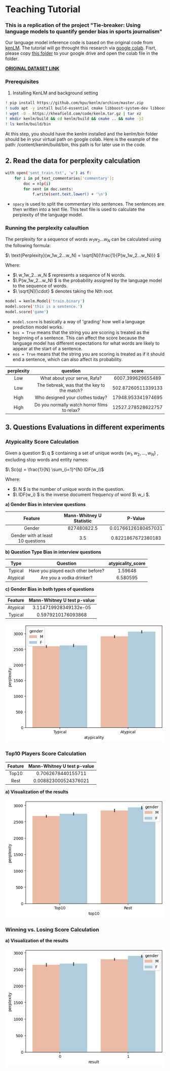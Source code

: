 # Teaching Tutorial
### This is a replication of the project "Tie-breaker: Using language models to quantify gender bias in sports journalism"
Our language model inference code is based on the original code from [kenLM](https://github.com/kpu/kenlm). The tutorial will go throught this research via [google colab](https://colab.research.google.com/drive/1ssqkxkj4RvY9SRSz0kbSPGbkUH0FvYYV?usp=drive_link). Fisrt, please copy [this folder](https://drive.google.com/drive/folders/1GSLmJNRFnaAHyTJ5VY2BepYWlygZYsBb?usp=sharing) to your google drive and open the colab file in the folder.

[**ORIGINAL DATASET LINK**](https://www.cs.cornell.edu/~liye/tennis.html)

### Prerequisites
1. Installing KenLM and background setting
```bash
! pip install https://github.com/kpu/kenlm/archive/master.zip
! sudo apt -y install build-essential cmake libboost-system-dev libboost-thread-dev libboost-program-options-dev libboost-test-dev libeigen3-dev zlib1g-dev libbz2-dev liblzma-dev
! wget -O - https://kheafield.com/code/kenlm.tar.gz | tar xz
! mkdir kenlm/build && cd kenlm/build && cmake .. && make -j2
! ls kenlm/build/bin
```
At this step, you should have the kenlm installed and the kenlm/bin folder should be in your virtual path on google colab. Here is the example of the path: /content/kenlm/build/bin, this path is for later use in the code.

## 2. Read the data for perplexity calculation

```bash
with open('sent_train.txt', 'w') as f:
    for i in pd_text_commentaries['commentary']:
        doc = nlp(i)
        for sent in doc.sents:
            f.write(sent.text.lower() + '\n')
```
* `spacy` is used to split the commentary into sentences. The sentences are then written into a text file. This text file is used to calculate the perplexity of the language model.



### Running the perplexity calaultion

The perplexity for a sequence of words $w_1w_2...w_N$ can be calculated using the following formula:

$\ \text{Perplexity}(w_1w_2...w_N) = \sqrt[N]{\frac{1}{P(w_1w_2...w_N)}}
$

Where:
- $\ w_1w_2...w_N $ represents a sequence of N words.
- $\ P(w_1w_2...w_N) $ is the probability assigned by the language model to the sequence of words.
- $\ \sqrt[N]{\cdot} $ denotes taking the Nth root.


```bash
model = kenlm.Model('train.binary')
model.score('this is a sentence.')
model.score('game')
```
* `model.score` is basically a way of 'grading' how well a language prediction model works.
* `bos = True` means that the string you are scoring is treated as the beginning of a sentence. This can affect the score because the language model has different expectations for what words are likely to appear at the start of a sentence.
* `eos = True` means that the string you are scoring is treated as if it should end a sentence, which can also affect its probability.

| perplexity | question    | score    |
| :---:   | :---: | :---: |
| Low |  What about your serve, Rafa?  | 6007.399629655489   |
| Low |  The tiebreak, was that the key to the match?  | 502.87260511339133 |
| High |  Who designed your clothes today?  |  17948.953341974695 |
| High |  Do you normally watch horror films to relax?  |  12527.278528622757 |



## 3. Questions Evaluations in different experiments

### Atypicality Score Calculation

Given a question $\ q  $ containing a set of unique words $\{w_1, w_2, ..., w_N\}$ , excluding stop words and entity names:

$\ Sc(q) = \frac{1}{N} \sum_{i=1}^{N} IDF(w_i)$

Where:
- $\ N $ is the number of unique words in the question.
- $\ IDF(w_i) $ is the inverse document frequency of word $\ w_i $.



**a) Gender Bias in interview questions**

| Feature | Mann-Whitney U Statistic  | P-Value    |
| :---:   | :---: | :---: |
| Gender |  827480822.5  | 0.01766126180457031   |
| Gender with at least 10 questions|  3.5  | 0.8221867672380183 |


**b) Question Type Bias in interview questions**

| Type | Question | atypicality_score  |
| :---:   | :---: | :---: |
| Typical |  Have you played each other before?  | 1.59648  |
| Atypical|  Are you a vodka drinker?  | 6.580595 |


**c) Gender Bias in both types of questions**

| Feature | Mann-Whitney U test p-value |
| :---:   | :---: | 
| Atypical| 3.114719928349132e-05 |
| Typical | 0.5979210176093868 |

![alt text](https://github.com/theuerc/Fu_Tiebreaker_Replication/blob/main/result_images/question_type_plot.png)


### Top10 Players Score Calculation
| Feature | Mann-Whitney U test p-value |
| :---:   | :---: | 
| Top10| 0.7062678440155711 |
| Rest | 0.008823000524376021 |

**a) Visualization of the results**

![alt text](https://github.com/theuerc/Fu_Tiebreaker_Replication/blob/main/result_images/top10_rest.png)



### Winning vs. Losing Score Calculation
**a) Visualization of the results**

![alt text](https://github.com/theuerc/Fu_Tiebreaker_Replication/blob/main/result_images/win_lose_plot.png)

